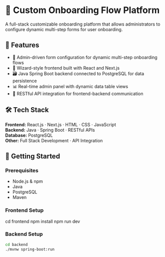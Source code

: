 # 🧭 Custom Onboarding Flow Platform

A full-stack customizable onboarding platform that allows administrators to configure dynamic multi-step forms for user onboarding.

## 📌 Features

- 🔧 Admin-driven form configuration for dynamic multi-step onboarding flows
- 🎯 Wizard-style frontend built with React and Next.js
- 🗃️ Java Spring Boot backend connected to PostgreSQL for data persistence
- 📊 Real-time admin panel with dynamic data table views
- 🔄 RESTful API integration for frontend-backend communication

## 🛠️ Tech Stack

**Frontend:** React.js · Next.js · HTML · CSS · JavaScript  
**Backend:** Java · Spring Boot · RESTful APIs  
**Database:** PostgreSQL  
**Other:** Full Stack Development · API Integration

## 🚀 Getting Started

### Prerequisites
- Node.js & npm
- Java
- PostgreSQL
- Maven

### Frontend Setup
cd frontend
npm install
npm run dev

### Backend Setup
```bash
cd backend
./mvnw spring-boot:run
